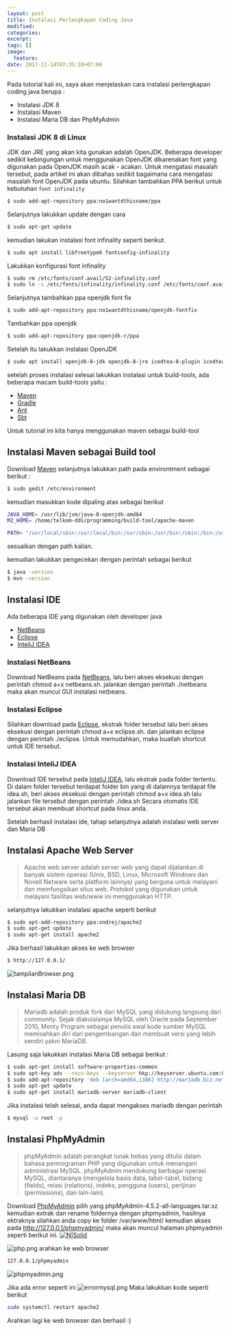 ```yaml
---
layout: post
title: Instalasi Perlengkapan Coding Java
modified:
categories:
excerpt:
tags: []
image:
  feature:
date: 2017-11-14T07:35:10+07:00
---
```



Pada tutorial kali ini, saya akan menjelaskan cara instalasi perlengkapan coding java berupa :
- Instalasi JDK 8
- Instalasi Maven
- Instalasi Maria DB dan PhpMyAdmin

### Instalasi JDK 8 di Linux

JDK dan JRE yang akan kita gunakan adalah OpenJDK. Beberapa developer sedikit kebingungan untuk menggunakan OpenJDK dikarenakan font yang digunakan pada OpenJDK masih acak - acakan. Untuk mengatasi masalah tersebut, pada artikel ini akan dibahas sedikit bagaimana cara mengatasi masalah font OpenJDK pada ubuntu. Silahkan tambahkan PPA berikut untuk kebutuhan ```font infinality```
```sh
$ sudo add-apt-repository ppa:no1wantdthisname/ppa
```
Selanjutnya lakukkan update dengan cara 
```sh
$ sudo apt-get update
```
kemudian lakukan instalasi font infinality seperti berikut.
```sh
$ sudo apt install libfreetype6 fontconfig-infinality
```
Lakukkan konfigurasi font infinality
```sh
$ sudo rm /etc/fonts/conf.avail/52-infinality.conf
$ sudo ln -s /etc/fonts/infinality/infinality.conf /etc/fonts/conf.avail/52-infinality.conf
```
Selanjutnya tambahkan ppa openjdk font fix
```sh
$ sudo add-apt-repository ppa:no1wantdthisname/openjdk-fontfix
```
Tambahkan ppa openjdk
```sh
$ sudo add-apt-repository ppa:openjdk-r/ppa
```
Setelah itu lakukkan instalasi OpenJDK
```sh
$ sudo apt install openjdk-8-jdk openjdk-8-jre icedtea-8-plugin icedtea-plugin
```

setelah proses instalasi selesai lakukkan instalasi untuk build-tools, ada beberapa macam build-tools yaitu :
- [Maven](https://maven.apache.org/)
- [Gradle](https://gradle.org/)
- [Ant](https://ant.apache.org/)
- [Sbt](https://scala-sbt.org/)

Untuk tutorial ini kita hanya menggunakan maven sebagai build-tool 

## Instalasi Maven sebagai Build tool

Download [Maven](https://maven.apache.org/) selanjutnya lakukkan path pada environtment sebagai berikut :
```sh
$ sudo gedit /etc/environment
```
kemudian masukkan kode dipaling atas sebagai berikut 
```sh
JAVA_HOME= /usr/lib/jvm/java-8-openjdk-amd64
M2_HOME= /home/telkom-dds/programming/build-tool/apache-maven

PATH= "/usr/local/sbin:/usr/local/bin:/usr/sbin:/usr/bin:/sbin:/bin:/usr/games:/usr/local/games:/usr/lib/jvm/java-8-openjdk-amd64/bin:/home/telkom-dds/programming/build-tool/apache-maven/bin"
```
sesuaikan dengan path kalian.

kemudian lakukkan pengecekan dengan perintah sebagai berikut 
```sh
$ java -version
$ mvn -version
```
## Instalasi IDE

Ada beberapa IDE yang digunakan oleh developer java

- [NetBeans](https://netbeans.org/)
- [Eclipse](https://www.eclipse.org/)
- [InteliJ IDEA](https://www.jetbrains.com/idea/)

### Instalasi NetBeans
Download NetBeans pada [NetBeans](https://netbeans.org/), lalu beri akses eksekusi dengan perintah chmod a+x netbeans.sh. jalankan dengan perintah ./netbeans maka akan muncul GUI instalasi netbeans.

### Instalasi Eclipse
Silahkan download pada [Eclipse](https://www.eclipse.org/), ekstrak folder tersebut lalu beri akses eksekusi dengan perintah chmod a+x eclipse.sh. dan jalankan eclipse dengan perintah ./eclipse. Untuk memudahkan, maka buatlah shortcut untuk IDE tersebut.

### Instalasi InteliJ IDEA
Download IDE tersebut pada [InteliJ IDEA](https://www.jetbrains.com/idea/), lalu ekstrak pada folder tertentu. Di dalam folder tersebut terdapat folder bin yang di dalamnya terdapat file idea.sh, beri akses eksekusi dengan perintah chmod a+x idea.sh lalu jalankan file tersebut dengan perintah ./idea.sh Secara otomatis IDE tersebut akan membuat shortcut pada linux anda.

Setelah berhasil instalasi ide, tahap selanjutnya adalah instalasi web server dan Maria DB

## Instalasi Apache Web Server
> Apache web server adalah server web yang dapat dijalankan di banyak sistem operasi (Unix, BSD, Linux, Microsoft Windows dan Novell Netware serta platform lainnya) yang berguna untuk melayani dan memfungsikan situs web. Protokol yang digunakan untuk melayani fasilitas web/www ini menggunakan HTTP.

selanjutnya lakukkan instalasi apache seperti berikut
```sh
$ sudo apt-add-repository ppa:ondrej/apache2
$ sudo apt-get update
$ sudo apt-get install apache2
```
Jika berhasil lakukkan akses ke web browser
```sh
$ http://127.0.0.1/
```
![tampilanBrowser.png](../images/tampilanBrowser.png)

## Instalasi Maria DB
> Mariadb adalah produk fork dari MySQL yang didukung langsung dari community. Sejak diakuisisinya MySQL oleh Oracle pada September 2010, Monty Program sebagai penulis awal kode sumber MySQL memisahkan diri dari pengembangan dan membuat versi yang lebih sendiri yakni MariaDB.

Lasung saja lakukkan instalasi Maria DB sebagai berikut :
```sh
$ sudo apt-get install software-properties-common
$ sudo apt-key adv --recv-keys --keyserver hkp://keyserver.ubuntu.com:80 0xF1656F24C74CD1D8
$ sudo add-apt-repository 'deb [arch=amd64,i386] http://mariadb.biz.net.id/repo/10.1/ubuntu xenial main'
$ sudo apt-get update
$ sudo apt-get install mariadb-server mariadb-client
```
Jika instalasi telah selesai, anda dapat mengakses mariadb dengan perintah
```sh
$ mysql -u root -p
```
## Instalasi PhpMyAdmin
> phpMyAdmin adalah perangkat lunak bebas yang ditulis dalam bahasa pemrograman PHP yang digunakan untuk menangani administrasi MySQL. phpMyAdmin mendukung berbagai operasi MySQL, diantaranya (mengelola basis data, tabel-tabel, bidang (fields), relasi (relations), indeks, pengguna (users), perijinan (permissions), dan lain-lain).

Download [PhpMyAdmin](https://www.phpmyadmin.net/) pilih yang phpMyAdmin-4.5.2-all-languages.tar.xz kemudian extrak dan rename foldernya dengan phpmyadmin, hasilnya ektraknya silahkan anda copy ke folder /var/www/html/ kemudian akses pada http://127.0.0.1/phpmyadmin/ maka akan muncul halaman phpmyadmin seperti berikut ini.
[![N|Solid](https://cldup.com/dTxpPi9lDf.thumb.png)](https://nodesource.com/products/nsolid)

![php.png](../images/php.png)
arahkan ke web browser
```sh
127.0.0.1/phpmyadmin
```
![phpmyadmin.png](../images/phpmyadmin.png)

Jika ada error seperti ini
![errormysql.png](../images/errormysql.png)
Maka lakukkan kode seperti berikut 
```sh
sudo systemctl restart apache2
```
Arahkan lagi ke web browser dan berhasil :)

